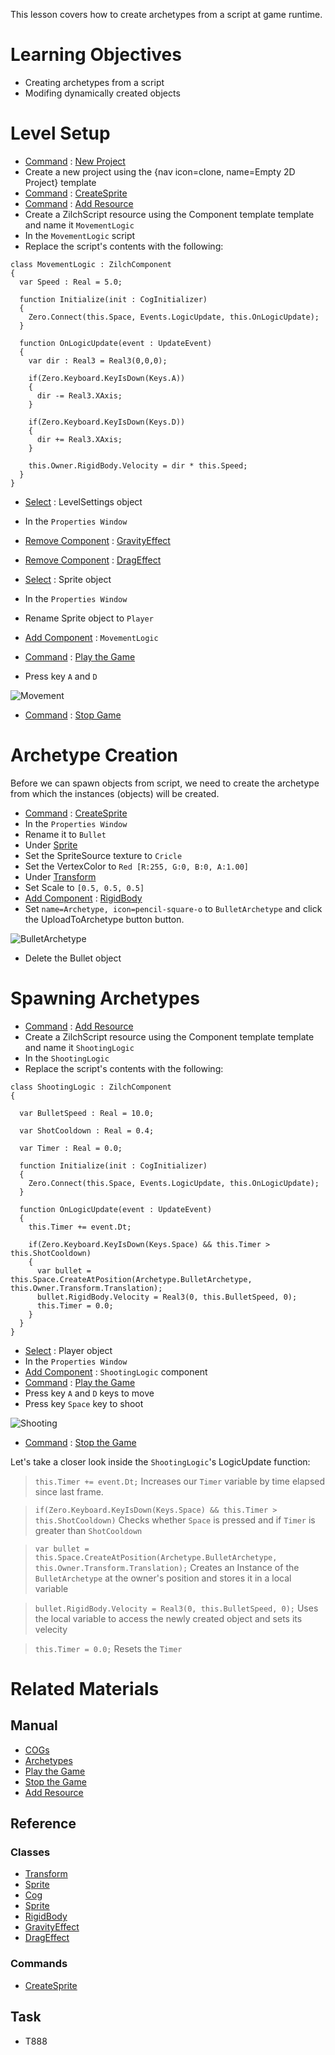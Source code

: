 This lesson covers how to create archetypes from a script at game runtime.


 # Learning Objectives
 - Creating archetypes from a script
 - Modifing dynamically created objects

 # Level Setup
- [ Command](https://github.com/zeroengineteam/ZeroDocs/zero_editor_documentation/zeromanual/editor/editorcommands/commands.markdown) : [ New Project](https://github.com/zeroengineteam/ZeroDocs/code_reference/command_reference.markdown#newproject)
 - Create a new project using the {nav icon=clone, name=Empty 2D Project} template
- [ Command](https://github.com/zeroengineteam/ZeroDocs/zero_editor_documentation/zeromanual/editor/editorcommands/commands.markdown) : [CreateSprite](https://github.com/zeroengineteam/ZeroDocs/code_reference/command_reference.markdown#createsprite)
- [ Command](https://github.com/zeroengineteam/ZeroDocs/zero_editor_documentation/zeromanual/editor/editorcommands/commands.markdown) : [ Add Resource](https://github.com/zeroengineteam/ZeroDocs/zero_editor_documentation/zeromanual/editor/editorcommands/resourceadding.markdown)
 - Create a ZilchScript resource using the Component template template and name it `MovementLogic`
- In the `MovementLogic` script
 - Replace the script's contents with the following:

```lang=csharp, name="MovementLogic"
class MovementLogic : ZilchComponent
{
  var Speed : Real = 5.0;
  
  function Initialize(init : CogInitializer)
  {
    Zero.Connect(this.Space, Events.LogicUpdate, this.OnLogicUpdate);
  }

  function OnLogicUpdate(event : UpdateEvent)
  {
    var dir : Real3 = Real3(0,0,0);
    
    if(Zero.Keyboard.KeyIsDown(Keys.A))
    {
      dir -= Real3.XAxis;
    }
    
    if(Zero.Keyboard.KeyIsDown(Keys.D))
    {
      dir += Real3.XAxis;
    }
    
    this.Owner.RigidBody.Velocity = dir * this.Speed;
  }
}
```

- [ Select](https://github.com/zeroengineteam/ZeroDocs/zero_editor_documentation/zeromanual/editor/editorcommands/selectobject.markdown) : LevelSettings object
- In the `Properties Window`
 - [ Remove Component](https://github.com/zeroengineteam/ZeroDocs/zero_editor_documentation/zeromanual/editor/addremovecomponent.markdown) : [GravityEffect](https://github.com/zeroengineteam/ZeroDocs/code_reference/class_reference/gravityeffect.markdown)
 - [ Remove Component](https://github.com/zeroengineteam/ZeroDocs/zero_editor_documentation/zeromanual/editor/addremovecomponent.markdown) : [DragEffect](https://github.com/zeroengineteam/ZeroDocs/code_reference/class_reference/drageffect.markdown)

- [ Select](https://github.com/zeroengineteam/ZeroDocs/zero_editor_documentation/zeromanual/editor/editorcommands/selectobject.markdown) : Sprite object 
- In the `Properties Window`
 - Rename Sprite object  to `Player`
 - [Add Component](https://github.com/zeroengineteam/ZeroDocs/zero_editor_documentation/zeromanual/editor/addremovecomponent.markdown) : `MovementLogic`

- [ Command](https://github.com/zeroengineteam/ZeroDocs/zero_editor_documentation/zeromanual/editor/editorcommands/commands.markdown) : [ Play the Game](https://github.com/zeroengineteam/ZeroDocs/zero_editor_documentation/zeromanual/editor/editorcommands/runthegame.markdown)
 -  Press key `A` and `D`



![Movement](https://media.githubusercontent.com/media/zeroengineteam/ZeroFiles/master/doc_files/90547.gif)


- [ Command](https://github.com/zeroengineteam/ZeroDocs/zero_editor_documentation/zeromanual/editor/editorcommands/commands.markdown) : [ Stop Game](https://github.com/zeroengineteam/ZeroDocs/zero_editor_documentation/ZeroManual/Editor/EditorCommands/StopGame.markdown)

 # Archetype Creation

Before we can spawn objects from script, we need to create the archetype from which the instances (objects) will be created.

- [ Command](https://github.com/zeroengineteam/ZeroDocs/zero_editor_documentation/zeromanual/editor/editorcommands/commands.markdown) : [CreateSprite](https://github.com/zeroengineteam/ZeroDocs/code_reference/command_reference.markdown#createsprite)
- In the `Properties Window`
 - Rename it to `Bullet`
 - Under [Sprite](https://github.com/zeroengineteam/ZeroDocs/code_reference/class_reference/sprite.markdown)
  - Set the SpriteSource texture to `Cricle`
  - Set the VertexColor  to `Red [R:255, G:0, B:0, A:1.00]`
 - Under [Transform](https://github.com/zeroengineteam/ZeroDocs/code_reference/class_reference/transform.markdown)
  - Set Scale  to `[0.5, 0.5, 0.5]`
 - [Add Component](https://github.com/zeroengineteam/ZeroDocs/zero_editor_documentation/zeromanual/editor/addremovecomponent.markdown) : [RigidBody](https://github.com/zeroengineteam/ZeroDocs/code_reference/class_reference/rigidbody.markdown)
 - Set `name=Archetype, icon=pencil-square-o` to `BulletArchetype` and click the UploadToArchetype button button.



![BulletArchetype](https://media.githubusercontent.com/media/zeroengineteam/ZeroFiles/master/doc_files/90549.gif)


 - Delete the Bullet object

 # Spawning Archetypes

- [ Command](https://github.com/zeroengineteam/ZeroDocs/zero_editor_documentation/zeromanual/editor/editorcommands/commands.markdown) : [ Add Resource](https://github.com/zeroengineteam/ZeroDocs/zero_editor_documentation/zeromanual/editor/editorcommands/resourceadding.markdown)
 - Create a ZilchScript resource using the Component template template and name it `ShootingLogic`
- In the `ShootingLogic`
 - Replace the script's contents with the following:

```lang=csharp, name="ShootingLogic"
class ShootingLogic : ZilchComponent
{
  
  var BulletSpeed : Real = 10.0;
  
  var ShotCooldown : Real = 0.4;
  
  var Timer : Real = 0.0;
  
  function Initialize(init : CogInitializer)
  {
    Zero.Connect(this.Space, Events.LogicUpdate, this.OnLogicUpdate);
  }

  function OnLogicUpdate(event : UpdateEvent)
  {
    this.Timer += event.Dt;
    
    if(Zero.Keyboard.KeyIsDown(Keys.Space) && this.Timer > this.ShotCooldown)
    {
      var bullet = this.Space.CreateAtPosition(Archetype.BulletArchetype, this.Owner.Transform.Translation);
      bullet.RigidBody.Velocity = Real3(0, this.BulletSpeed, 0);
      this.Timer = 0.0;
    }
  }
}
```

- [ Select](https://github.com/zeroengineteam/ZeroDocs/zero_editor_documentation/zeromanual/editor/editorcommands/selectobject.markdown) : Player object
- In the `Properties Window`
 - [Add Component](https://github.com/zeroengineteam/ZeroDocs/zero_editor_documentation/zeromanual/editor/addremovecomponent.markdown) : `ShootingLogic` component
- [ Command](https://github.com/zeroengineteam/ZeroDocs/zero_editor_documentation/zeromanual/editor/editorcommands/commands.markdown) : [ Play the Game](https://github.com/zeroengineteam/ZeroDocs/zero_editor_documentation/zeromanual/editor/editorcommands/runthegame.markdown)
 - Press key `A` and `D` keys to move
 - Press key `Space` key to shoot



![Shooting](https://media.githubusercontent.com/media/zeroengineteam/ZeroFiles/master/doc_files/90561.gif)


- [ Command](https://github.com/zeroengineteam/ZeroDocs/zero_editor_documentation/zeromanual/editor/editorcommands/commands.markdown) : [ Stop the Game](https://github.com/zeroengineteam/ZeroDocs/zero_editor_documentation/ZeroManual/Editor/EditorCommands/StopGame.markdown)

Let's take a closer look inside the `ShootingLogic`'s LogicUpdate function:

> `this.Timer += event.Dt;` 
> Increases our `Timer` variable by time elapsed since last frame.

> `if(Zero.Keyboard.KeyIsDown(Keys.Space) && this.Timer > this.ShotCooldown)` 
> Checks whether `Space` is pressed and if `Timer` is greater than `ShotCooldown`

> `var bullet = this.Space.CreateAtPosition(Archetype.BulletArchetype, this.Owner.Transform.Translation);`
> Creates an Instance of the `BulletArchetype` at the owner's position and stores it in a local variable


> `bullet.RigidBody.Velocity = Real3(0, this.BulletSpeed, 0);`
> Uses the local variable to access the newly created object and sets its velecity

> `this.Timer = 0.0;`
> Resets the `Timer`


 # Related Materials

 ## Manual
- [ COGs](https://github.com/zeroengineteam/ZeroDocs/zero_editor_documentation/zeromanual/architecture/cogs/gameobjectsconcept.markdown)
- [ Archetypes](https://github.com/zeroengineteam/ZeroDocs/zero_editor_documentation/zeromanual/architecture/archetypes.markdown)
- [ Play the Game](https://github.com/zeroengineteam/ZeroDocs/zero_editor_documentation/zeromanual/editor/editorcommands/runthegame.markdown)
- [ Stop the Game](https://github.com/zeroengineteam/ZeroDocs/zero_editor_documentation/ZeroManual/Editor/EditorCommands/StopGame.markdown)
- [ Add Resource](https://github.com/zeroengineteam/ZeroDocs/zero_editor_documentation/zeromanual/editor/editorcommands/resourceadding.markdown)

 ## Reference
 ### Classes
- [Transform](https://github.com/zeroengineteam/ZeroDocs/code_reference/class_reference/Transform.markdown)
- [Sprite](https://github.com/zeroengineteam/ZeroDocs/code_reference/class_reference/Sprite.markdown)
- [Cog](https://github.com/zeroengineteam/ZeroDocs/code_reference/class_reference/Cog.markdown)
- [Sprite](https://github.com/zeroengineteam/ZeroDocs/code_reference/class_reference/sprite.markdown)
- [RigidBody](https://github.com/zeroengineteam/ZeroDocs/code_reference/class_reference/rigidbody.markdown)
- [GravityEffect](https://github.com/zeroengineteam/ZeroDocs/code_reference/class_reference/gravityeffect.markdown)
- [DragEffect](https://github.com/zeroengineteam/ZeroDocs/code_reference/class_reference/drageffect.markdown)

 ### Commands
- [CreateSprite](https://github.com/zeroengineteam/ZeroDocs/code_reference/command_reference.markdown#createsprite)

 ## Task
- T888 

 